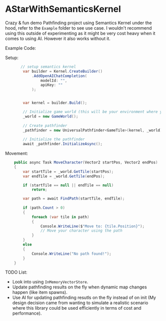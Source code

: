 # AStarWithSemanticsKernel

Crazy & fun demo Pathfinding project using Semantics Kernel under the hood, refer to the ```Example``` folder to see use case. 
I wouldn't recommend using this outside of experimenting as it might be very cost heavy when it comes to using AI. However it also works without it. 


Example Code:


Setup: 

```cs
       // setup semantics kernel
        var builder = Kernel.CreateBuilder()
            .AddOpenAIChatCompletion(
                modelId: "",
                apiKey: ""
            );


        var kernel = builder.Build();

        // Initialize game world (this will be your environment where you want the pathfinder to be operating)
        _world = new GameWorld();
        
        // Create pathfinder
        _pathfinder = new UniversalPathfinder<GameTile>(kernel, _world);
        
        // Initialize the pathfinder
        await _pathfinder.InitializeAsync();


```

Movement: 

```cs 
    public async Task MoveCharacter(Vector2 startPos, Vector2 endPos)
    {
        var startTile = _world.GetTile(startPos);
        var endTile = _world.GetTile(endPos);

        if (startTile == null || endTile == null)
            return;

        var path = await FindPath(startTile, endTile);
        
        if (path.Count > 0)
        {
            foreach (var tile in path)
            {
                Console.WriteLine($"Move to: {tile.Position}");
                // Move your character using the path
            }
        }
        else
        {
            Console.WriteLine("No path found!");
        }
    }

```


TODO List: 
* Look into using ```InMemoryVectorStore```.
* Update pathfinding results on the fly when dynamic map changes happen (like item spawns).
* Use AI for updating pathfinding resutls on the fly instead of on init (My design decision came from wanting to simulate a realistic scenario where this library could be used efficiently in terms of cost and performance). 
